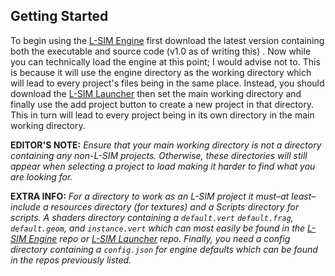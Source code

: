 ## Getting Started

To begin using the [L-SIM Engine](https://github.com/Haletas033/LSIMENGINE) first download the latest version containing both the executable and source code (v1.0 as of writing this) .
Now while you can technically load the engine at this point; I would advise not to.
This is because it will use the engine directory as the working directory which will lead to every project's files being in the same place. Instead, you should download the [L-SIM Launcher](https://github.com/Haletas033/LSIMLAUNCHER) then set the main working directory and finally use the add project button to create a new project in that directory.
This in turn will lead to every project being in its own directory in the main working directory.

**EDITOR'S NOTE:** _Ensure that your main working directory is not a directory containing any non-L-SIM projects.
Otherwise, these directories will still appear when selecting a project to load making it harder to find what you are looking for._

**EXTRA INFO:** _For a directory to work as an L-SIM project it must–at least–include a resources directory (for textures) and a Scripts directory for scripts.
A shaders directory containing a `default.vert` `default.frag`, `default.geom`, and `instance.vert` which can most easily be found in the [L-SIM Engine](https://github.com/Haletas033/LSIMENGINE) repo or [L-SIM Launcher](https://github.com/Haletas033/LSIMLAUNCHER) repo.
Finally, you need a config directory containing a `config.json` for engine defaults which can be found in the repos previously listed._
